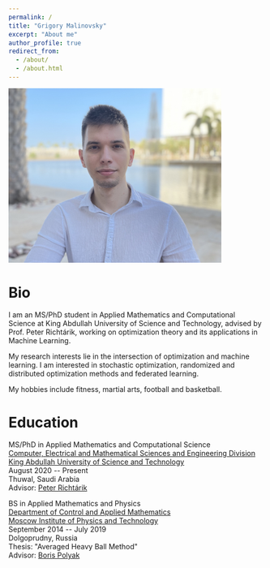 ```yaml
---
permalink: /
title: "Grigory Malinovsky"
excerpt: "About me"
author_profile: true
redirect_from: 
  - /about/
  - /about.html
---
```

<img src="/images/IMG_5962_2.JPG" alt="IMG_5962_2" width="420"/>


Bio
======
I am an MS/PhD student in Applied Mathematics and Computational Science at King Abdullah University of Science and Technology, advised by Prof. Peter Richtárik, working on optimization theory and its applications in Machine Learning.

My research interests lie in the intersection of optimization and machine learning. I am interested in stochastic optimization, randomized and distributed optimization methods and federated learning.

My hobbies include fitness, martial arts, football and basketball.  


Education
======
MS/PhD in Applied Mathematics and Computational Science  
[Computer, Electrical and Mathematical Sciences and Engineering Division](https://cemse.kaust.edu.sa)  
[King Abdullah University of Science and Technology](https://www.kaust.edu.sa/en)  
August 2020 -- Present  
Thuwal, Saudi Arabia  
Advisor: [Peter Richtárik](https://richtarik.org)

BS in Applied Mathematics and Physics  
[Department of Control and Applied Mathematics](https://mipt.ru/english/edu/departments/dcam)  
[Moscow Institute of Physics and Technology](https://mipt.ru/english/)  
September 2014 -- July 2019  
Dolgoprudny, Russia  
Thesis: "Averaged Heavy Ball Method"  
Advisor: [Boris Polyak](https://scholar.google.pk/citations?user=Zhlib28AAAAJ&hl=en)
